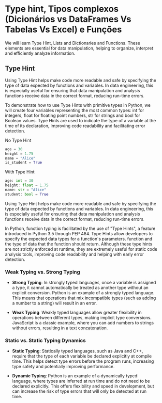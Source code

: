 # Type hint, Tipos complexos (Dicionários vs DataFrames Vs Tabelas Vs Excel) e Funções
We will learn Type Hint, Lists and Dictionaries and Functions. These elements are essential for data manipulation, helping to organize, interpret and efficiently analyze information.


## Type Hint
Using Type Hint helps make code more readable and safe by specifying the type of data expected by functions and variables. In data engineering, this is especially useful for ensuring that data manipulation and analysis functions receive data in the correct format, reducing run-time errors.

To demonstrate how to use Type Hints with primitive types in Python, we will create four variables representing the most common types: int for integers, float for floating point numbers, str for strings and bool for Boolean values. Type Hints are used to indicate the type of a variable at the time of its declaration, improving code readability and facilitating error detection.

No Type Hint
```python
age = 30
height = 1.75
name = "Alice"
is_student = True
```

With Type Hint
```python
age: int = 30
height: float = 1.75
name: str = "Alice"
student: bool = True
```

Using Type Hint helps make code more readable and safe by specifying the type of data expected by functions and variables. In data engineering, this is especially useful for ensuring that data manipulation and analysis functions receive data in the correct format, reducing run-time errors.

In Python, function typing is facilitated by the use of "Type Hints", a feature introduced in Python 3.5 through PEP 484. Type Hints allow developers to specify the expected data types for a function's parameters. function and the type of data that the function should return. Although these type hints are not strictly enforced at runtime, they are extremely useful for static code analysis tools, improving code readability and helping with early error detection.


### Weak Typing vs. Strong Typing

* **Strong Typing**: In strongly typed languages, once a variable is assigned a type, it cannot automatically be treated as another type without an explicit conversion. Python is an example of a strongly typed language. This means that operations that mix incompatible types (such as adding a number to a string) will result in an error.
    
* **Weak Typing**: Weakly typed languages ​​allow greater flexibility in operations between different types, making implicit type conversions. JavaScript is a classic example, where you can add numbers to strings without errors, resulting in a text concatenation.
    
### Static vs. Static Typing Dynamics

* **Static Typing**: Statically typed languages, such as Java and C++, require that the type of each variable be declared explicitly at compile time. This helps detect type errors before the program runs, increasing type safety and potentially improving performance.
    
* **Dynamic Typing**: Python is an example of a dynamically typed language, where types are inferred at run time and do not need to be declared explicitly. This offers flexibility and speed in development, but can increase the risk of type errors that will only be detected at run time.